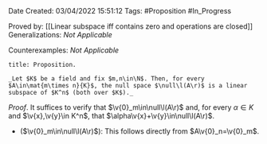 <br />
<br />

Date Created: 03/04/2022 15:51:12
Tags: #Proposition #In_Progress

Proved by: [[Linear subspace iff contains zero and operations are closed]]
Generalizations: _Not Applicable_

Counterexamples: _Not Applicable_

``` ad-Proposition
title: Proposition.

_Let $K$ be a field and fix $m,n\in\N$. Then, for every $A\in\mat{m\times n}{K}$, the null space $\null\l(A\r)$ is a linear subspace of $K^n$ (both over $K$)._

```

_Proof_. It suffices to verify that $\v{0}_m\in\null\l(A\r)$ and, for every $\alpha\in K$ and $\v{x},\v{y}\in K^n$, that $\alpha\v{x}+\v{y}\in\null\l(A\r)$.
* ($\v{0}_m\in\null\l(A\r)$): This follows directly from $A\v{0}_n=\v{0}_m$.
